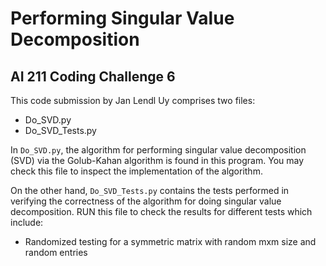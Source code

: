 # Performing Singular Value Decomposition
## AI 211 Coding Challenge 6

This code submission by Jan Lendl Uy comprises two files:

- Do_SVD.py
- Do_SVD_Tests.py

In `Do_SVD.py`, the algorithm for performing singular value decomposition (SVD) via the Golub-Kahan algorithm is found in this program. You may check this file to inspect the implementation of the algorithm.

On the other hand, `Do_SVD_Tests.py` contains the tests performed in verifying the correctness of the algorithm for doing singular value decomposition. RUN this file to check the results for different tests which include:

- Randomized testing for a symmetric matrix with random mxm size and random entries